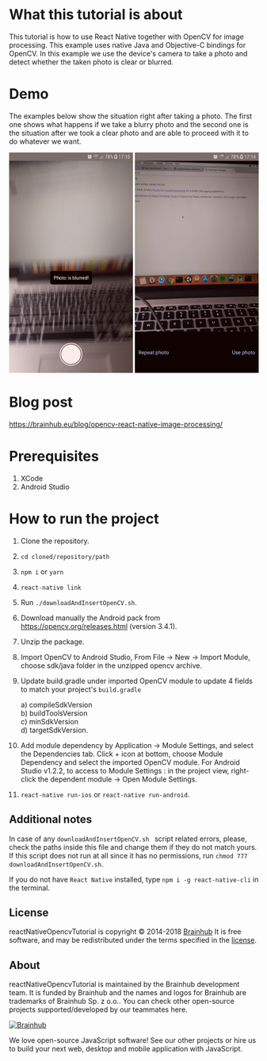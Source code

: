# What this tutorial is about
This tutorial is how to use React Native together with OpenCV for image processing. This example uses native Java and Objective-C bindings for OpenCV. In this example we use the device's camera to take a photo and detect whether the taken photo is clear or blurred.

# Demo

The examples below show the situation right after taking a photo. The first one shows what happens if we take a blurry photo and the second one is the situation after we took a clear photo and are able to proceed with it to do whatever we want.

![Blurred photo](./images/blurred_photo.png)
![Clear photo](./images/clear_photo.png)

# Blog post

https://brainhub.eu/blog/opencv-react-native-image-processing/

# Prerequisites

1. XCode
2. Android Studio

# How to run the project

1. Clone the repository.
2. `cd cloned/repository/path`
3. `npm i` or `yarn`
4. `react-native link`
5. Run `./downloadAndInsertOpenCV.sh`.
6. Download manually the Android pack from https://opencv.org/releases.html (version 3.4.1).
7. Unzip the package.
8. Import OpenCV to Android Studio, From File -> New -> Import Module, choose sdk/java folder in the unzipped opencv archive.
9. Update build.gradle under imported OpenCV module to update 4 fields to match your project's `build.gradle`<br/>

	a) compileSdkVersion<br/>
	b) buildToolsVersion<br/>
	c) minSdkVersion<br/>
	d) targetSdkVersion.

10. Add module dependency by Application -> Module Settings, and select the Dependencies tab. Click + icon at bottom, choose Module Dependency and select the imported OpenCV module. For Android Studio v1.2.2, to access to Module Settings : in the project view, right-click the dependent module -> Open Module Settings.
11. `react-native run-ios` or `react-native run-android`.

## Additional notes
In case of any `downloadAndInsertOpenCV.sh ` script related errors, please, check the paths inside this file and change them if they do not match yours.
If this script does not run at all since it has no permissions, run `chmod 777 downloadAndInsertOpenCV.sh`.

If you do not have `React Native` installed, type `npm i -g react-native-cli` in the terminal.

## License

reactNativeOpencvTutorial is copyright © 2014-2018 [Brainhub](https://brainhub.eu/) It is free software, and may be redistributed under the terms specified in the [license](LICENSE.MD).

## About

reactNativeOpencvTutorial is maintained by the Brainhub development team. It is funded by Brainhub and the names and logos for Brainhub are trademarks of Brainhub Sp. z o.o.. You can check other open-source projects supported/developed by our teammates here. 

[![Brainhub](http://brainhubeu.github.io/brainhub.svg)](https://brainhub.eu/?utm_source=github)

We love open-source JavaScript software! See our other projects or hire us to build your next web, desktop and mobile application with JavaScript.
